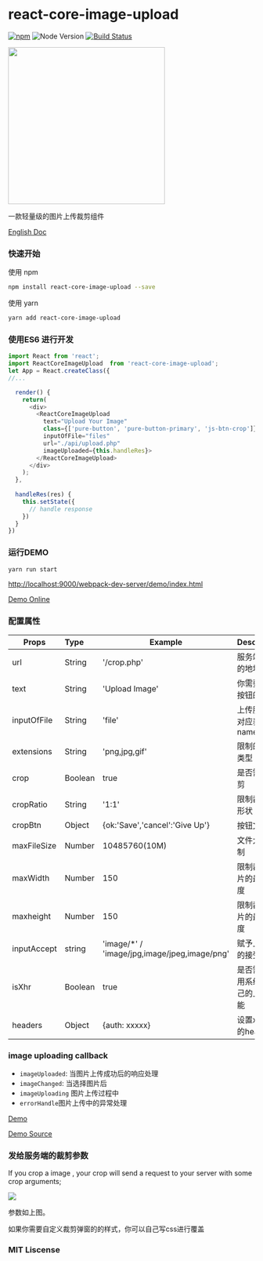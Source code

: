 # react-core-image-upload

[![npm](https://img.shields.io/npm/v/react-core-image-upload.svg?maxAge=2592000)]()
![Node Version](https://img.shields.io/node/v/react-core-image-upload.svg "Node Version")
[![Build Status](https://travis-ci.org/Vanthink-UED/react-core-image-upload.svg?branch=master)](https://travis-ci.org/Vanthink-UED/react-core-image-upload)

<img src="./shots/react-core-image-upload.jpg" width="320" />

一款轻量级的图片上传裁剪组件

[English Doc]('./README.md')


### 快速开始
使用 npm
```bash
npm install react-core-image-upload --save
```

使用 yarn
``` bash
yarn add react-core-image-upload
```

### 使用ES6 进行开发
``` js
import React from 'react';
import ReactCoreImageUpload  from 'react-core-image-upload';
let App = React.createClass({ 
//...

  render() {
    return(
      <div>
        <ReactCoreImageUpload 
          text="Upload Your Image"
          class={['pure-button', 'pure-button-primary', 'js-btn-crop']} 
          inputOfFile="files"
          url="./api/upload.php"
          imageUploaded={this.handleRes}>
        </ReactCoreImageUpload>
      </div>
    );
  },
  
  handleRes(res) {
    this.setState({
      // handle response
    })
  }
})

```



### 运行DEMO
``` bash
yarn run start
```
[http://localhost:9000/webpack-dev-server/demo/index.html](http://localhost:9000/webpack-dev-server/demo/index.html)

[Demo Online](http://vanthink-ued.github.io/react-core-image-upload/upload.html)

### 配置属性

| Props        | Type         | Example  | Description  |
| ------------- |:----------| ---------|--------------|
| url     | String | '/crop.php' | 服务端上传的地址 |
| text      | String      |  'Upload Image' | 你需要显示按钮的文本 |
| inputOfFile | String     |   'file' | 	上传服务端对应表单 name |
| extensions | String   |    'png,jpg,gif' | 限制的图片类型 |
| crop | Boolean   |   true | 是否需要裁剪 |
| cropRatio | String   |   '1:1' | 限制裁剪的形状|
| cropBtn | Object   |   {ok:'Save','cancel':'Give Up'} |按钮文本|
| maxFileSize | Number   |   10485760(10M) | 文件大小限制|
| maxWidth | Number   |   150 | 限制裁剪图片的最大宽度|
| maxheight | Number   |   150 | 限制裁剪图片的最大高度|
| inputAccept | string   |  'image/*' / 'image/jpg,image/jpeg,image/png' | 赋予上传file的接受类型|
| isXhr | Boolean  | true  |  是否需要调用系统内自己的上传功能 
| headers | Object  | {auth: xxxxx}  |  设置xhr上传 的header

### image uploading callback

+ `imageUploaded`:  当图片上传成功后的响应处理
+ `imageChanged`: 当选择图片后
+ `imageUploading` 图片上传过程中
+ `errorHandle`图片上传中的异常处理


[Demo](http://vanthink-ued.github.io/react-core-image-upload/upload.html)

[Demo Source](https://github.com/Vanthink-UED/react-core-image-upload/blob/master/src/components/contents.js)


### 发给服务端的裁剪参数

If you crop a image , your crop will send a request to your server with some crop arguments;

                        
<img src="./shots/vuedba0ed377b88fc84d51026310efcb255b.png" />

参数如上图。

如果你需要自定义裁剪弹窗的的样式，你可以自己写css进行覆盖

### MIT Liscense 